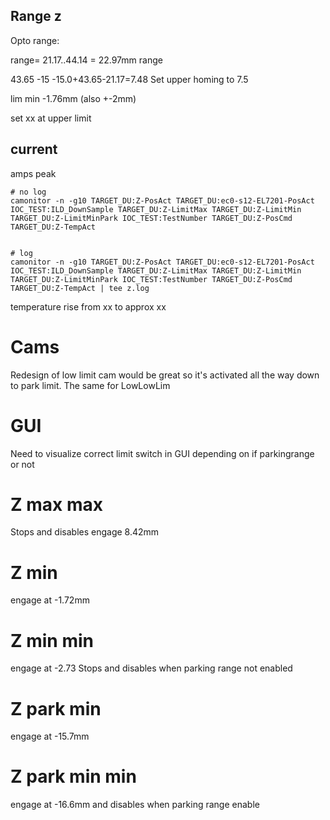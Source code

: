 ## Range z
Opto range: 

range= 21.17..44.14 = 22.97mm range

43.65 -15
-15.0+43.65-21.17=7.48
Set upper homing to 7.5



lim min -1.76mm (also +-2mm)


set xx at upper limit

## current
 amps peak

```
# no log
camonitor -n -g10 TARGET_DU:Z-PosAct TARGET_DU:ec0-s12-EL7201-PosAct IOC_TEST:ILD_DownSample TARGET_DU:Z-LimitMax TARGET_DU:Z-LimitMin TARGET_DU:Z-LimitMinPark IOC_TEST:TestNumber TARGET_DU:Z-PosCmd TARGET_DU:Z-TempAct


# log
camonitor -n -g10 TARGET_DU:Z-PosAct TARGET_DU:ec0-s12-EL7201-PosAct IOC_TEST:ILD_DownSample TARGET_DU:Z-LimitMax TARGET_DU:Z-LimitMin TARGET_DU:Z-LimitMinPark IOC_TEST:TestNumber TARGET_DU:Z-PosCmd TARGET_DU:Z-TempAct | tee z.log

```
temperature rise from xx  to approx xx

# Cams

Redesign of low limit cam would be great so it's activated all the way down to park limit. The same for LowLowLim

# GUI
Need to visualize correct limit switch in GUI depending on if parkingrange or not


# Z max max
Stops and disables
engage 8.42mm

# Z min
engage at -1.72mm

# Z min min
engage at -2.73
Stops and disables when parking range not enabled

# Z park min 
engage at -15.7mm

# Z park min min
engage at -16.6mm and disables when parking range enable

